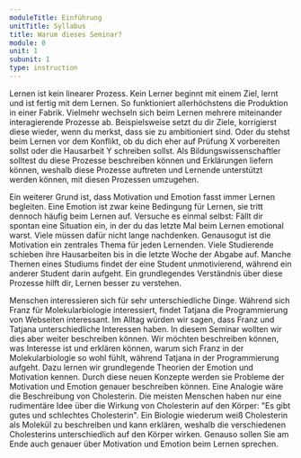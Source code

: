 ```yaml
---
moduleTitle: Einführung
unitTitle: Syllabus
title: Warum dieses Seminar?
module: 0
unit: 1
subunit: 1
type: instruction
---
```


Lernen ist kein linearer Prozess. Kein Lerner beginnt mit einem Ziel, lernt und ist fertig mit dem Lernen. So funktioniert allerhöchstens die Produktion in einer Fabrik. Vielmehr wechseln sich beim Lernen mehrere miteinander interagierende Prozesse ab. Beispielsweise setzt du dir Ziele, korrigierst diese wieder, wenn du merkst, dass sie zu ambitioniert sind. Oder du stehst beim Lernen vor dem Konflikt, ob du dich eher auf Prüfung X vorbereiten sollst oder die Hausarbeit Y schreiben sollst. Als Bildungswissenschaftler solltest du diese Prozesse beschreiben können und Erklärungen liefern können, weshalb diese Prozesse auftreten und Lernende unterstützt werden können, mit diesen Prozessen umzugehen.

Ein weiterer Grund ist, dass Motivation und Emotion fasst immer Lernen begleiten. Eine Emotion ist zwar keine Bedingung für Lernen, sie tritt dennoch häufig beim Lernen auf. Versuche es einmal selbst: Fällt dir spontan eine Situation ein, in der du das letzte Mal beim Lernen emotional warst. Viele müssen dafür nicht lange nachdenken. Genausogut ist die Motivation ein zentrales Thema für jeden Lernenden. Viele Studierende schieben ihre Hausarbeiten bis in die letzte Woche der Abgabe auf. Manche Themen eines Studiums findet der eine Student unmotivierend, während ein anderer Student darin aufgeht. Ein grundlegendes Verständnis über diese Prozesse hilft dir, Lernen besser zu verstehen. 

Menschen interessieren sich für sehr unterschiedliche Dinge. Während sich Franz für Molekularbiologie interessiert, findet Tatjana die Programmierung von Webseiten interessant. Im Alltag würden wir sagen, dass Franz und Tatjana unterschiedliche Interessen haben. In diesem Seminar wollten wir dies aber weiter beschreiben können. Wir möchten beschreiben können, was Interesse ist und erklären können, warum sich Franz in der Molekularbiologie so wohl fühlt, während Tatjana in der Programmierung aufgeht. Dazu lernen wir grundlegende Theorien der Emotion und Motivation kennen. Durch diese neuen Konzepte werden sie Probleme der Motivation und Emotion genauer beschreiben können. Eine Analogie wäre die Beschreibung von Cholesterin. Die meisten Menschen haben nur eine rudimentäre Idee über die Wirkung von Cholesterin auf den Körper: "Es gibt gutes und schlechtes Cholesterin". Ein Biologie wiederum weiß Cholesterin als Molekül zu beschreiben und kann erklären, weshalb die verschiedenen Cholesterins unterschiedlich auf den Körper wirken. Genauso sollen Sie am Ende auch genauer über Motivation und Emotion beim Lernen sprechen.


